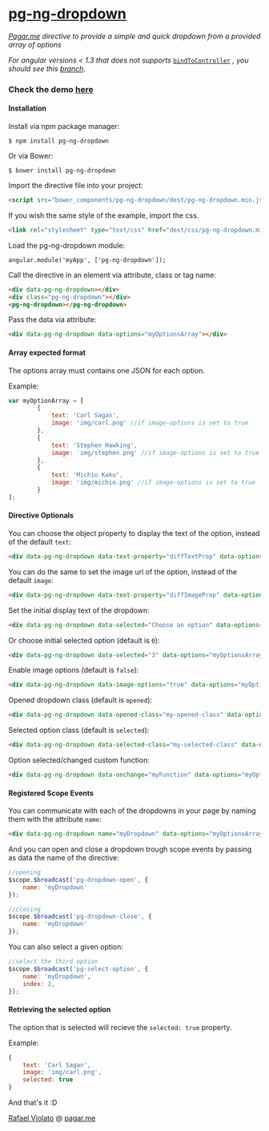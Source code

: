 # [pg-ng-dropdown](http://pagarme.github.io/pg-ng-dropdown/)
*[Pagar.me](http://pagar.me) directive to provide a simple and quick dropdown from a provided array of options*

*For angular versions < 1.3 that does not supports* [`bindToController`](https://docs.angularjs.org/api/ng/service/$compile) *, you should see this [branch](https://github.com/pagarme/pg-ng-dropdown/tree/legacy).*

### Check the demo [here](http://pagarme.github.io/pg-ng-dropdown/)

#### Installation

Install via npm package manager:
```
$ npm install pg-ng-dropdown
```

Or via Bower:
```
$ bower install pg-ng-dropdown
```

Import the directive file into your project:
```html
<script src="bower_components/pg-ng-dropdown/dest/pg-ng-dropdown.min.js"></script>
```

If you wish the same style of the example, import the css.
```html
<link rel="stylesheet" type="text/css" href="dest/css/pg-ng-dropdown.min.css">
```

Load the pg-ng-dropdown module:
```javscript
angular.module('myApp', ['pg-ng-dropdown']);
```


Call the directive in an element via attribute, class or tag name:
```html
<div data-pg-ng-dropdown></div>
<div class="pg-ng-dropdown"></div>
<pg-ng-dropdown></pg-ng-dropdown>
```


Pass the data via attribute:
```html
<div data-pg-ng-dropdown data-options="myOptionsArray"></div>
```

#### Array expected format

The options array must contains one JSON for each option.

Example:
```javascript
var myOptionArray = [
		{
			text: 'Carl Sagan',
			image: 'img/carl.png' //if image-options is set to true
		},
		{
			text: 'Stephen Hawking',
			image: 'img/stephen.png' //if image-options is set to true
		},
		{
			text: 'Michio Kaku',
			image: 'img/michio.png' //if image-options is set to true
		}
];
```


#### Directive Optionals

You can choose the object property to display the text of the option, instead of the default `text`:

```html
<div data-pg-ng-dropdown data-text-property="diffTextProp" data-options="myOptionsArray"></div>

```

You can do the same to set the image url of the option, instead of the default `image`:

```html
<div data-pg-ng-dropdown data-text-property="diffImageProp" data-options="myOptionsArray"></div>
```


Set the initial display text of the dropdown:
```html
<div data-pg-ng-dropdown data-selected="Choose an option" data-options="myOptionsArray"></div>
```


Or choose initial selected option (default is `0`):
```html
<div data-pg-ng-dropdown data-selected="3" data-options="myOptionsArray"></div>
```


Enable image options (default is `false`):
```html
<div data-pg-ng-dropdown data-image-options="true" data-options="myOptionsArray"></div>
```


Opened dropdown class (default is `opened`):
```html
<div data-pg-ng-dropdown data-opened-class="my-opened-class" data-options="myOptionsArray"></div>
```


Selected option class (default is `selected`):
```html
<div data-pg-ng-dropdown data-selected-class="my-selected-class" data-options="myOptionsArray"></div>
```


Option selected/changed custom function:
```html
<div data-pg-ng-dropdown data-onchange="myFunction" data-options="myOptionsArray"></div>
```



#### Registered Scope Events

You can communicate with each of the dropdowns in your page by naming them with the attribute `name`:
```html
<div data-pg-ng-dropdown name="myDropdown" data-options="myOptionsArray"></div>
```


And you can open and close a dropdown trough scope events by passing as data the name of the directive:
```javascript
//opening
$scope.$broadcast('pg-dropdown-open', {
	name: 'myDropdown'
});

//closing
$scope.$broadcast('pg-dropdown-close', {
	name: 'myDropdown'
});
```


You can also select a given option:
```javascript
//select the third option
$scope.$broadcast('pg-select-option', {
	name: 'myDropdown',
	index: 2,
});
```



#### Retrieving the selected option

The option that is selected will recieve the `selected: true` property.

Example:
```javascript
{
	text: 'Carl Sagan',
	image: 'img/carl.png',
	selected: true
}
```


And that's it :D

[Rafael Violato](http://rviolato.com) @ [pagar.me](http://pagar.me)
